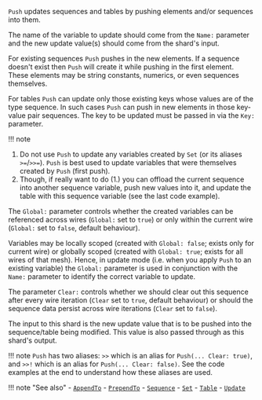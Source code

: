 `Push` updates sequences and tables by pushing elements and/or sequences into them.

The name of the variable to update should come from the `Name:` parameter and the new update value(s) should come from the shard's input.

For existing sequences `Push` pushes in the new elements. If a sequence doesn't exist then `Push` will create it while pushing in the first element. These elements may be string constants, numerics, or even sequences themselves.

For tables `Push` can update only those existing keys whose values are of the type sequence. In such cases `Push` can push in new elements in those key-value pair sequences. The key to be updated must be passed in via the `Key:` parameter.

!!! note
   1. Do not use `Push` to update any variables created by `Set` (or its aliases `>=`/`>>=`). `Push` is best used to update variables that were themselves created by `Push` (first push).
   2. Though, if really want to do (1.) you can offload the current sequence into another sequence variable, push new values into it, and update the table with this sequence variable (see the last code example).  

The `Global:` parameter controls whether the created variables can be referenced across wires (`Global:` set to `true`) or only within the current wire (`Global:` set to `false`, default behaviour).

Variables may be locally scoped (created with `Global: false`; exists only for current wire) or globally scoped (created with `Global: true`; exists for all wires of that mesh). Hence, in update mode (i.e. when you apply `Push` to an existing variable) the `Global:` parameter is used in conjunction with the `Name:` parameter to identify the correct variable to update. 

The parameter `Clear:` controls whether we should clear out this sequence after every wire iteration (`Clear` set to `true`, default behaviour) or should the sequence data persist across wire iterations (`Clear` set to `false`).

The input to this shard is the new update value that is to be pushed into the sequence/table being modified. This value is also passed through as this shard's output.

!!! note
    `Push` has two aliases: `>>` which is an alias for `Push(... Clear: true)`, and `>>!` which is an alias for `Push(... Clear: false)`. See the code examples at the end to understand how these aliases are used.

!!! note "See also"
    - [`AppendTo`](../AppendTo)
    - [`PrependTo`](../PrependTo)
    - [`Sequence`](../Sequence)
    - [`Set`](../Set)
    - [`Table`](../Table)
    - [`Update`](../Update)
